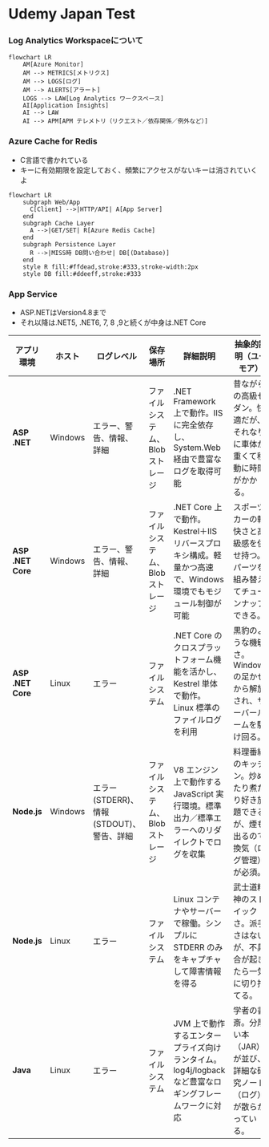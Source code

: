 # Udemy Japan Test

### Log Analytics Workspaceについて

```mermaid
flowchart LR
    AM[Azure Monitor]
    AM --> METRICS[メトリクス]
    AM --> LOGS[ログ]
    AM --> ALERTS[アラート]
    LOGS --> LAW[Log Analytics ワークスペース]
    AI[Application Insights]
    AI --> LAW
    AI --> APM[APM テレメトリ（リクエスト／依存関係／例外など）]

```

### Azure Cache for Redis

- C言語で書かれている
- キーに有効期限を設定しておく、頻繁にアクセスがないキーは消されていくよ

```mermaid
flowchart LR
    subgraph Web/App
      C[Client] -->|HTTP/API| A[App Server]
    end
    subgraph Cache Layer
      A -->|GET/SET| R[Azure Redis Cache]
    end
    subgraph Persistence Layer
      R -->|MISS時 DB問い合わせ| DB[(Database)]
    end
    style R fill:#ffdead,stroke:#333,stroke-width:2px
    style DB fill:#ddeeff,stroke:#333
```

### App Service

- ASP.NETはVersion4.8まで
- それ以降は.NET5, .NET6, 7, 8 ,9と続くが中身は.NET Core

| アプリ環境        | ホスト  | ログレベル                                 | 保存場所                         | 詳細説明                                                     | 抽象的説明（ユーモア）                                       |
| ----------------- | ------- | ------------------------------------------ | -------------------------------- | ------------------------------------------------------------ | ------------------------------------------------------------ |
| **ASP .NET**      | Windows | エラー、警告、情報、詳細                   | ファイルシステム、Blobストレージ | .NET Framework 上で動作。IIS に完全依存し、System.Web 経由で豊富なログを取得可能 | 昔ながらの高級セダン。快適だが、それなりに車体が重くて移動に時間がかかる。 |
| **ASP .NET Core** | Windows | エラー、警告、情報、詳細                   | ファイルシステム、Blobストレージ | .NET Core 上で動作。Kestrel＋IIS リバースプロキシ構成。軽量かつ高速で、Windows 環境でもモジュール制御が可能 | スポーツカーの軽快さと高級感を併せ持つ。パーツを組み替えてチューンナップできる。 |
| **ASP .NET Core** | Linux   | エラー                                     | ファイルシステム                 | .NET Core のクロスプラットフォーム機能を活かし、Kestrel 単体で動作。Linux 標準のファイルログを利用 | 黒豹のような機敏さ。Windows の足かせから解放され、サーバールームを駆け回る。 |
| **Node.js**       | Windows | エラー (STDERR)、情報 (STDOUT)、警告、詳細 | ファイルシステム、Blobストレージ | V8 エンジン上で動作する JavaScript 実行環境。標準出力／標準エラーへのリダイレクトでログを収集 | 料理番組のキッチン。炒めたり煮たり好き放題できるが、煙も出るので換気（ログ管理）が必須。 |
| **Node.js**       | Linux   | エラー                                     | ファイルシステム                 | Linux コンテナやサーバーで稼働。シンプルに STDERR のみをキャプチャして障害情報を得る | 武士道精神のストイックさ。派手さはないが、不具合が起きたら一気に切り捨てる。 |
| **Java**          | Linux   | エラー                                     | ファイルシステム                 | JVM 上で動作するエンタープライズ向けランタイム。log4j/logback など豊富なロギングフレームワークに対応 | 学者の書斎。分厚い本（JAR）が並び、詳細な研究ノート（ログ）が散らかっている。 |